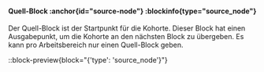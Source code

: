 #### Quell-Block :anchor{id="source-node"} :blockinfo{type="source_node"}

Der Quell-Block ist der Startpunkt für die Kohorte. Dieser Block hat einen Ausgabepunkt, um die Kohorte an den nächsten Block zu übergeben.
Es kann pro Arbeitsbereich nur einen Quell-Block geben.

::block-preview{block="{'type': 'source_node'}"}